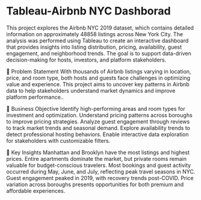 # Tableau-Airbnb NYC Dashborad
This project explores the Airbnb NYC 2019 dataset, which contains detailed information on approximately 48858 listings across New York City. The analysis was performed using Tableau to create an interactive dashboard that provides insights into listing distribution, pricing, availability, guest engagement, and neighborhood trends. The goal is to support data-driven decision-making for hosts, investors, and platform stakeholders.

🧩 Problem Statement
With thousands of Airbnb listings varying in location, price, and room type, both hosts and guests face challenges in optimizing value and experience. This project aims to uncover key patterns in Airbnb data to help stakeholders understand market dynamics and improve platform performance..

🎯 Business Objective
Identify high-performing areas and room types for investment and optimization.
Understand pricing patterns across boroughs to improve pricing strategies.
Analyze guest engagement through reviews to track market trends and seasonal demand.
Explore availability trends to detect professional hosting behaviors.
Enable interactive data exploration for stakeholders with customizable filters.

🧠 Key Insights
Manhattan and Brooklyn have the most listings and highest prices.
Entire apartments dominate the market, but private rooms remain valuable for budget-conscious travelers.
Most bookings and guest activity occurred during May, June, and July, reflecting peak travel seasons in NYC.
Guest engagement peaked in 2019, with recovery trends post-COVID.
Price variation across boroughs presents opportunities for both premium and affordable experiences.
